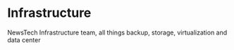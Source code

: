 # Infrastructure
NewsTech Infrastructure team, all things backup, storage, virtualization and data center
